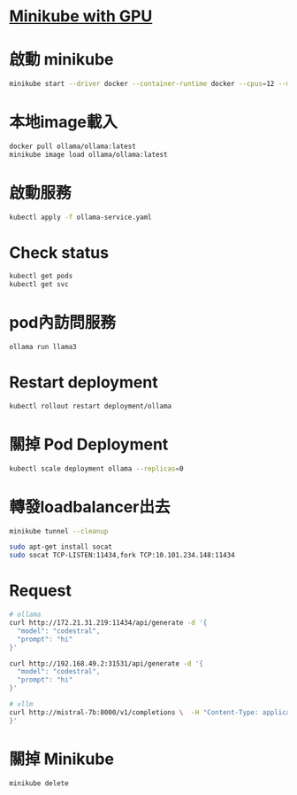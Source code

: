 # [Minikube with GPU](https://minikube.sigs.k8s.io/docs/tutorials/nvidia/)

# 啟動 minikube
```bash
minikube start --driver docker --container-runtime docker --cpus=12 --memory=48g --gpus all
```

# 本地image載入
```bash
docker pull ollama/ollama:latest
minikube image load ollama/ollama:latest
```

# 啟動服務
```bash
kubectl apply -f ollama-service.yaml
```

# Check status
```bash
kubectl get pods
kubectl get svc
```

# pod內訪問服務
```bash
ollama run llama3
```

# Restart deployment
```bash
kubectl rollout restart deployment/ollama
```

# 關掉 Pod Deployment
```bash
kubectl scale deployment ollama --replicas=0
```


# 轉發loadbalancer出去
```bash
minikube tunnel --cleanup

sudo apt-get install socat
sudo socat TCP-LISTEN:11434,fork TCP:10.101.234.148:11434
```

# Request
```bash
# ollama
curl http://172.21.31.219:11434/api/generate -d '{
  "model": "codestral",
  "prompt": "hi"
}'

curl http://192.168.49.2:31531/api/generate -d '{
  "model": "codestral",
  "prompt": "hi"
}'

# vllm
curl http://mistral-7b:8000/v1/completions \  -H "Content-Type: application/json" \  -d '{        "model": "mistralai/Mistral-7B-Instruct-v0.3",        "prompt": "San Francisco is a",        "max_tokens": 7,        "temperature": 0      
}'
```


# 關掉 Minikube
```bash
minikube delete
```